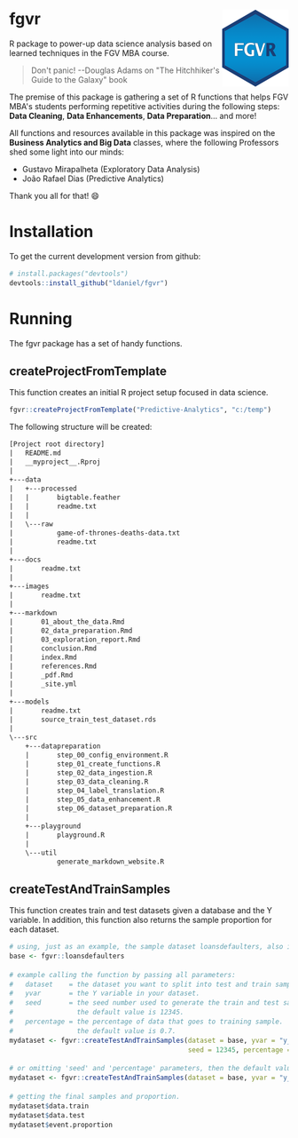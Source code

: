 # fgvr <img src='man/figures/logo.png' align="right" height="139" />
R package to power-up data science analysis based on learned techniques in the FGV MBA course.

> Don't panic!
> --Douglas Adams on "The Hitchhiker's Guide to the Galaxy" book

The premise of this package is gathering a set of R functions that helps FGV MBA's students performing repetitive activities during the following steps: **Data Cleaning**, **Data Enhancements**, **Data Preparation**... and more!

All functions and resources available in this package was inspired on the **Business Analytics and Big Data** classes, where the following Professors shed some light into our minds: 

- Gustavo Mirapalheta (Exploratory Data Analysis)
- João Rafael Dias (Predictive Analytics)

Thank you all for that! :smile:

# Installation

To get the current development version from github:

```R
# install.packages("devtools")
devtools::install_github("ldaniel/fgvr")
```

# Running

The fgvr package has a set of handy functions.

## createProjectFromTemplate

This function creates an initial R project setup focused in data science.

```R
fgvr::createProjectFromTemplate("Predictive-Analytics", "c:/temp")
```
The following structure will be created:
```
[Project root directory]
|   README.md
|   __myproject__.Rproj
|
+---data
|   +---processed
|   |       bigtable.feather
|   |       readme.txt
|   |
|   \---raw
|           game-of-thrones-deaths-data.txt
|           readme.txt
|
+---docs
|       readme.txt
|
+---images
|       readme.txt
|
+---markdown
|       01_about_the_data.Rmd
|       02_data_preparation.Rmd
|       03_exploration_report.Rmd
|       conclusion.Rmd
|       index.Rmd
|       references.Rmd
|       _pdf.Rmd
|       _site.yml
|
+---models
|       readme.txt
|       source_train_test_dataset.rds
|
\---src
    +---datapreparation
    |       step_00_config_environment.R
    |       step_01_create_functions.R
    |       step_02_data_ingestion.R
    |       step_03_data_cleaning.R
    |       step_04_label_translation.R
    |       step_05_data_enhancement.R
    |       step_06_dataset_preparation.R
    |
    +---playground
    |       playground.R
    |
    \---util
            generate_markdown_website.R
```

## createTestAndTrainSamples

This function creates train and test datasets given a database and the Y variable. In addition, this function also returns the sample proportion for each dataset.

```R
# using, just as an example, the sample dataset loansdefaulters, also included in the package 
base <- fgvr::loansdefaulters

# example calling the function by passing all parameters:
#   dataset    = the dataset you want to split into test and train samples.
#   yvar       = the Y variable in your dataset.
#   seed       = the seed number used to generate the train and test samples.
#                the default value is 12345.
#   percentage = the percentage of data that goes to training sample.
#                the default value is 0.7.
mydataset <- fgvr::createTestAndTrainSamples(dataset = base, yvar = "y_loan_defaulter", 
                                             seed = 12345, percentage = 0.7)

# or omitting 'seed' and 'percentage' parameters, then the default values will be used.
mydataset <- fgvr::createTestAndTrainSamples(dataset = base, yvar = "y_loan_defaulter")

# getting the final samples and proportion.
mydataset$data.train
mydataset$data.test
mydataset$event.proportion
```

